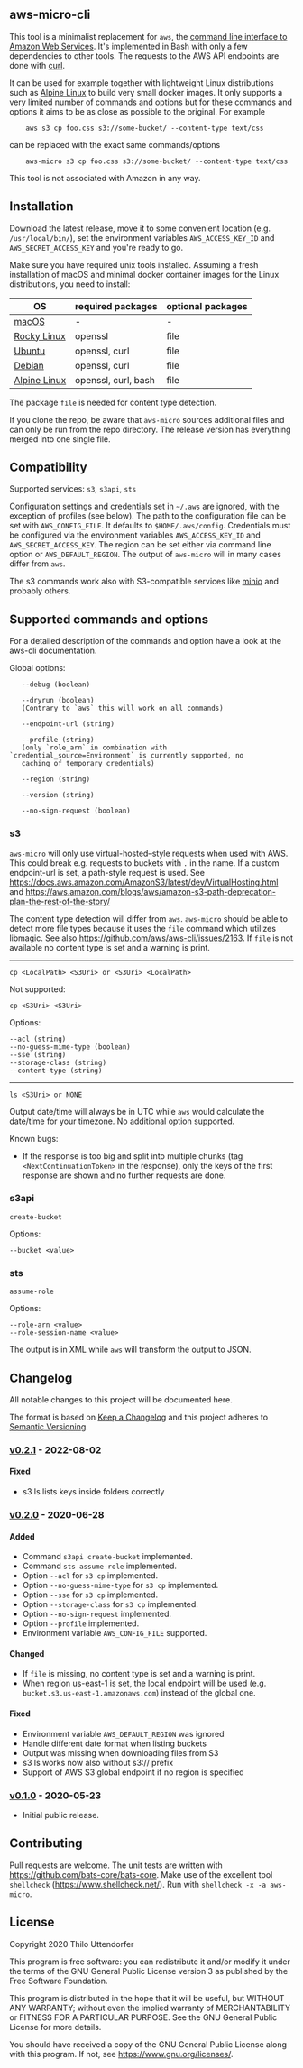 ## aws-micro-cli

This tool is a minimalist replacement for `aws`, the [command line interface to Amazon Web Services](https://github.com/aws/aws-cli). It's implemented in Bash with only a few dependencies to other tools. The requests to the AWS API endpoints are done with [curl](https://curl.haxx.se/).

It can be used for example together with lightweight Linux distributions such as [Alpine Linux](https://alpinelinux.org/) to build very small docker images. It only supports a very limited number of commands and options but for these commands and options it aims to be as close as possible to the original. For example

```
    aws s3 cp foo.css s3://some-bucket/ --content-type text/css
```

can be replaced with the exact same commands/options

```
    aws-micro s3 cp foo.css s3://some-bucket/ --content-type text/css
```

This tool is not associated with Amazon in any way.

## Installation

Download the latest release, move it to some convenient location (e.g. `/usr/local/bin/`), set the environment variables `AWS_ACCESS_KEY_ID` and `AWS_SECRET_ACCESS_KEY` and you're ready to go.

Make sure you have required unix tools installed. Assuming a fresh installation of macOS and minimal docker container images for the Linux distributions, you need to install:

| OS                                       | required packages   | optional packages |
| ---------------------------------------- | ------------------- | ----------------- |
| [macOS](https://www.apple.com/macos/)    | -                   | -                 |
| [Rocky Linux](https://rockylinux.org/)   | openssl             | file              |
| [Ubuntu](https://ubuntu.com/)            | openssl, curl       | file              |
| [Debian](https://www.debian.org/)        | openssl, curl       | file              |
| [Alpine Linux](https://alpinelinux.org/) | openssl, curl, bash | file              |

The package `file` is needed for content type detection.

If you clone the repo, be aware that `aws-micro` sources additional files and can only be run from the repo directory. The release version has everything merged into one single file.

## Compatibility

Supported services: `s3`, `s3api`, `sts`

Configuration settings and credentials set in `~/.aws` are ignored, with the exception of profiles (see below).
The path to the configuration file can be set with `AWS_CONFIG_FILE`. It defaults to `$HOME/.aws/config`.
Credentials must be configured via the environment variables `AWS_ACCESS_KEY_ID` and `AWS_SECRET_ACCESS_KEY`.
The region can be set either via command line option or `AWS_DEFAULT_REGION`.
The output of `aws-micro` will in many cases differ from `aws`.

The s3 commands work also with S3-compatible services like [minio](https://github.com/minio/minio) and probably others.

## Supported commands and options

For a detailed description of the commands and option have a look at the aws-cli documentation.

Global options:

       --debug (boolean)

       --dryrun (boolean)
       (Contrary to `aws` this will work on all commands)

       --endpoint-url (string)

       --profile (string)
       (only `role_arn` in combination with `credential_source=Environment` is currently supported, no
       caching of temporary credentials)

       --region (string)

       --version (string)

       --no-sign-request (boolean)

### s3

`aws-micro` will only use virtual-hosted–style requests when used with AWS. This could break e.g. requests to buckets with `.` in the name. If a custom endpoint-url is set, a path-style request is used. See https://docs.aws.amazon.com/AmazonS3/latest/dev/VirtualHosting.html and https://aws.amazon.com/blogs/aws/amazon-s3-path-deprecation-plan-the-rest-of-the-story/

The content type detection will differ from `aws`. `aws-micro` should be able to detect more file types because it uses the `file` command which utilizes libmagic. See also https://github.com/aws/aws-cli/issues/2163. If `file` is not available no content type is set and a warning is print.

---

    cp <LocalPath> <S3Uri> or <S3Uri> <LocalPath>

Not supported:

    cp <S3Uri> <S3Uri>

Options:

    --acl (string)
    --no-guess-mime-type (boolean)
    --sse (string)
    --storage-class (string)
    --content-type (string)

---

    ls <S3Uri> or NONE

Output date/time will always be in UTC while `aws` would calculate the date/time for your timezone.
No additional option supported.

Known bugs:

- If the response is too big and split into multiple chunks (tag `<NextContinuationToken>` in the response), only the keys of the first response are shown and no further requests are done.

### s3api

    create-bucket

Options:

    --bucket <value>

### sts

    assume-role

Options:

    --role-arn <value>
    --role-session-name <value>

The output is in XML while `aws` will transform the output to JSON.

## Changelog

All notable changes to this project will be documented here.

The format is based on [Keep a Changelog][kac] and this project adheres to [Semantic Versioning][semver].

[kac]: https://keepachangelog.com/
[semver]: https://semver.org/

### [v0.2.1](https://github.com/sengaya/aws-micro-cli/releases/tag/v0.2.1) - 2022-08-02

#### Fixed

- s3 ls lists keys inside folders correctly


### [v0.2.0](https://github.com/sengaya/aws-micro-cli/releases/tag/v0.2.0) - 2020-06-28

#### Added

- Command `s3api create-bucket` implemented.
- Command `sts assume-role` implemented.
- Option `--acl` for `s3 cp` implemented.
- Option `--no-guess-mime-type` for `s3 cp` implemented.
- Option `--sse` for `s3 cp` implemented.
- Option `--storage-class` for `s3 cp` implemented.
- Option `--no-sign-request` implemented.
- Option `--profile` implemented.
- Environment variable `AWS_CONFIG_FILE` supported.

#### Changed

- If `file` is missing, no content type is set and a warning is print.
- When region us-east-1 is set, the local endpoint will be used (e.g. `bucket.s3.us-east-1.amazonaws.com`) instead of the global one.

#### Fixed

- Environment variable `AWS_DEFAULT_REGION` was ignored
- Handle different date format when listing buckets
- Output was missing when downloading files from S3
- s3 ls works now also without s3:// prefix
- Support of AWS S3 global endpoint if no region is specified

### [v0.1.0](https://github.com/sengaya/aws-micro-cli/releases/tag/v0.1.0) - 2020-05-23

- Initial public release.

## Contributing

Pull requests are welcome. The unit tests are written with https://github.com/bats-core/bats-core. Make use of the excellent tool `shellcheck` (https://www.shellcheck.net/). Run with `shellcheck -x -a aws-micro`.

## License

Copyright 2020 Thilo Uttendorfer

This program is free software: you can redistribute it and/or modify
it under the terms of the GNU General Public License version 3 as
published by the Free Software Foundation.

This program is distributed in the hope that it will be useful,
but WITHOUT ANY WARRANTY; without even the implied warranty of
MERCHANTABILITY or FITNESS FOR A PARTICULAR PURPOSE. See the
GNU General Public License for more details.

You should have received a copy of the GNU General Public License
along with this program. If not, see <https://www.gnu.org/licenses/>.
